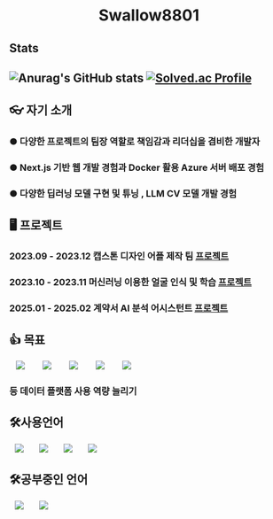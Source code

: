 <h1 align="center"> Swallow8801</h1>


 ## Stats
 ![Anurag's GitHub stats](https://github-readme-stats.vercel.app/api?username=Swallow8801&show_icons=true&theme=radical)
 [![Solved.ac Profile](http://mazassumnida.wtf/api/v2/generate_badge?boj=bipa30)](https://solved.ac/bipa30/)
 ---
 ## 👓 자기 소개
 ### ● 다양한 프로젝트의 팀장 역할로 책임감과 리더십을 겸비한 개발자
 ### ● Next.js 기반 웹 개발 경험과 Docker 활용 Azure 서버 배포 경험
 ### ● 다양한 딥러닝 모델 구현 및 튜닝 , LLM CV 모델 개발 경험
 
 ## 🖥 프로젝트
 
 ### 2023.09 - 2023.12 캡스톤 디자인 어플 제작 팀 [프로젝트](https://github.com/swallow8801/nmteamproject/tree/master)
 ### 2023.10 - 2023.11 머신러닝 이용한 얼굴 인식 및 학습 [프로젝트](https://github.com/swallow8801/FaceRecognitionReport)
 ### 2025.01 - 2025.02 계약서 AI 분석 어시스턴트 [프로젝트](https://github.com/swallow8801/ContractHoney)
 
 ## 👍 목표
 <div>
 <img src="https://img.shields.io/badge/Hadoop-007396?style=flat-square&logo=ApacheHadoop&logoColor=white" style="height : auto; margin-left : 12px; margin-right : 12px;"/></a>&nbsp;
 <img src="https://img.shields.io/badge/Hive-FDEE21?style=flat-square&logo=ApacheHive&logoColor=black" style="height : auto; margin-left : 12px; margin-right : 12px;"/></a>&nbsp;
 <img src="https://img.shields.io/badge/Spark-E25A1C?style=flat-square&logo=ApacheSpark&logoColor=white" style="height : auto; margin-left : 12px; margin-right : 12px;"/></a>&nbsp;
 <img src="https://img.shields.io/badge/Kafka-231F20?style=flat-square&logo=Apachekafka&logoColor=white" style="height : auto; margin-left : 12px; margin-right : 12px;"/></a>&nbsp;
 <img src="https://img.shields.io/badge/Trino-DD00A1?style=flat-square&logo=Trino&logoColor=white" style="height : auto; margin-left : 12px; margin-right : 12px;"/></a>&nbsp;
 </div>
 
 ### 등 데이터 플랫폼 사용 역량 늘리기
 
 
 ## 🛠사용언어 
 <div>
 <img src="https://img.shields.io/badge/Java-007396?style=flat-square&logo=Java&logoColor=white" style="height : auto; margin-left : 10px; margin-right : 10px;"/></a>&nbsp;
 <img src="https://img.shields.io/badge/Python-007396?style=flat-square&logo=Python&logoColor=white" style="height : auto; margin-left : 10px; margin-right : 10px;"/></a>&nbsp;
 <img src="https://img.shields.io/badge/MySQL-007396?style=flat-square&logo=MySQL&logoColor=white" style="height : auto; margin-left : 10px; margin-right : 10px;"/></a>&nbsp;
 <img src="https://img.shields.io/badge/C/C++-E34F26?style=flat-square&logo=C&logoColor=white" style="height : auto; margin-left : 10px; margin-right : 10px;"/></a>&nbsp;
 </div>
 
 
 
 
 ## 🛠공부중인 언어
 <div>
 <img src="https://img.shields.io/badge/Scala-E34F26?style=flat-square&logo=Scala&logoColor=white" style="height : auto; margin-left : 10px; margin-right : 10px;"/></a>&nbsp;
 <img src="https://img.shields.io/badge/R-E34F26?style=flat-square&logo=R&logoColor=white" style="height : auto; margin-left : 10px; margin-right : 10px;"/></a>&nbsp;
 </div>
 <!--
 **swallow8801/Swallow8801** is a ✨ _special_ ✨ repository because its `README.md` (this file) appears on your GitHub profile.
 <h3>🦢도약</h3>
 
 <h3>저를 더 알고싶다면</h3>
 <a href="https://velog.io/@987412563">
     <img src="http://img.shields.io/badge/Tech Blog-00D182?style=flat&logo=Emby&logoColor=white&link=https://velog.io/@987412563"
         style="height : auto; margin-left : 10px; margin-right : 10px;"/>
 </a>
 <a href="https://i987412563i@gmail.com">
     <img src="http://img.shields.io/badge/Gmail-EA4335?style=flat&logo=Gmail&logoColor=white&link=https://i987412563i@gmail.com"
         style="height : auto; margin-left : 10px; margin-right : 10px;"/>
 </a>
 <img src="https://img.shields.io/badge/JavaScript-F7DF1E?style=flat-square&logo=JavaScript&logoColor=white" style="height : auto; margin-left : 10px; margin-right : 10px;"/>
 Here are some ideas to get you started:
 - 🔭 I’m currently working on ...
 - 🌱 I’m currently learning ...
 - 👯 I’m looking to collaborate on ...
 - 🤔 I’m looking for help with ...
 - 💬 Ask me about ...
 - 📫 How to reach me: ...
 - 😄 Pronouns: ...
 - ⚡ Fun fact: ...
